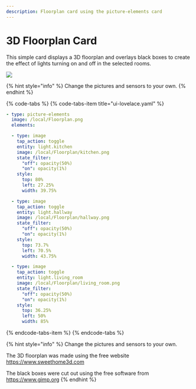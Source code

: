 ```yaml
---
description: Floorplan card using the picture-elements card
---
```


# 3D Floorplan Card
This simple card displays a 3D floorplan and overlays black boxes to create the effect of lights turning on and off in the selected rooms.


![](../.gitbook/assets/floorplan.gif)

{% hint style="info" %}
Change the pictures and sensors to your own.
{% endhint %}

{% code-tabs %}
{% code-tabs-item title="ui-lovelace.yaml" %}
```yaml
- type: picture-elements
  image: /local/Floorplan.png
  elements:

  - type: image
    tap_action: toggle
    entity: light.kitchen
    image: /local/Floorplan/kitchen.png
    state_filter:
      "off": opacity(50%)
      "on": opacity(1%)
    style:
      top: 80%
      left: 27.25%
      width: 39.75%

  - type: image
    tap_action: toggle
    entity: light.hallway
    image: /local/Floorplan/hallway.png
    state_filter:
      "off": opacity(50%)
      "on": opacity(1%)
    style:
      top: 73.7%
      left: 70.5%
      width: 43.75%

  - type: image
    tap_action: toggle
    entity: light.living_room
    image: /local/Floorplan/living_room.png
    state_filter:
      "off": opacity(50%)
      "on": opacity(1%)
    style:
      top: 36.25%
      left: 50%
      width: 85%

```
{% endcode-tabs-item %}
{% endcode-tabs %}

{% hint style="info" %}
Change the pictures and sensors to your own.

The 3D floorplan was made using the free website https://www.sweethome3d.com

The black boxes were cut out using the free software from https://www.gimp.org
{% endhint %}
